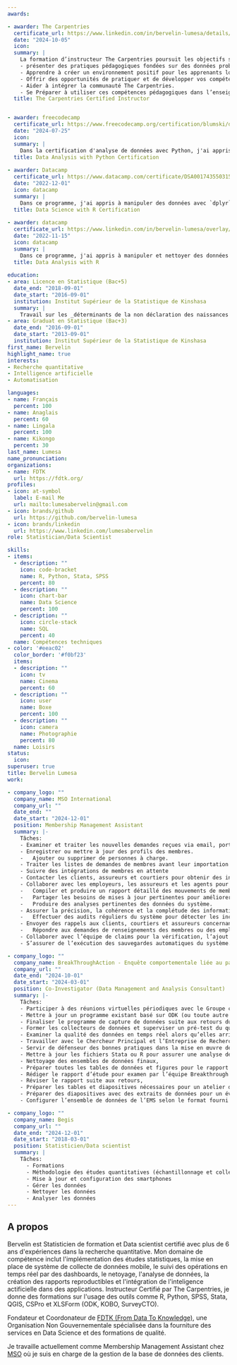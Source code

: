 ```yaml
---
awards:

- awarder: The Carpentries
  certificate_url: https://www.linkedin.com/in/bervelin-lumesa/details/certifications/1728403905401/single-media-viewer/?profileId=ACoAACzZPxIBDsL9j_5mZQr8DAG9WMfvIMOhdWs
  date: "2024-10-05"
  icon: 
  summary: |
    La formation d’instructeur The Carpentries poursuit les objectifs suivants :
    - présenter des pratiques pédagogiques fondées sur des données probantes.
    - Apprendre à créer un environnement positif pour les apprenants lors de vos ateliers.
    - Offrir des opportunités de pratiquer et de développer vos compétences pédagogiques.
    - Aider à intégrer la communauté The Carpentries.
    - Se Préparer à utiliser ces compétences pédagogiques dans l’enseignement d’ateliers de The Carpentries.
  title: The Carpentries Certified Instructor


- awarder: freecodecamp
  certificate_url: https://www.freecodecamp.org/certification/blumski/data-analysis-with-python-v7
  date: "2024-07-25"
  icon: 
  summary: |
    Dans la certification d'analyse de données avec Python, j'ai appris les bases de l'analyse de données avec Python, comment lire des données à partir de sources telles que les fichiers CSV et SQL, et comment utiliser des bibliothèques comme Numpy, Pandas, Matplotlib et Seaborn pour traiter et visualiser les données.
  title: Data Analysis with Python Certification
  
- awarder: Datacamp
  certificate_url: https://www.datacamp.com/certificate/DSA0017435503154
  date: "2022-12-01"
  icon: datacamp
  summary: |
    Dans ce programme, j'ai appris à manipuler des données avec `dplyr` et `tidyr`, à créer des visualisations avancées avec `ggplot2`, et à appliquer des algorithmes de machine learning en utilisant `caret` et `tidymodels` pour des tâches de classification, régression, et clustering. J'ai également découvert comment interagir avec des bases de données relationnelles via SQL. De plus, j'ai appris à structurer et gérer des projets de Data Science, et à intégrer R avec d'autres outils pour automatiser des workflows analytiques.
  title: Data Science with R Certification
  
- awarder: datacamp
  certificate_url: https://www.linkedin.com/in/bervelin-lumesa/overlay/1635509153789/single-media-viewer/?profileId=ACoAACzZPxIBDsL9j_5mZQr8DAG9WMfvIMOhdWs
  date: "2022-11-15"
  icon: datacamp
  summary: |
    Dans ce programme, j'ai appris à manipuler et nettoyer des données avec des packages comme `dplyr` et `tidyr`, à importer des données depuis diverses sources, et à créer des visualisations efficaces avec `ggplot2`. J'ai acquis des compétences en statistiques descriptives, ainsi qu'en analyse de données catégorielles et continues. De plus, j'ai appris à structurer mes analyses en créant des rapports reproductibles avec RMarkdown, tout en appliquant les meilleures pratiques de gestion de projets analytiques.
  title: Data Analysis with R
  
education:
- area: Licence en Statistique (Bac+5) 
  date_end: "2018-09-01"
  date_start: "2016-09-01"
  institution: Institut Supérieur de la Statistique de Kinshasa
  summary: |
    Travail sur les _déterminants de la non déclaration des naissances à l'Etat-civil. cas des de la ville de Kinshasa._
- area: Graduat en Statistique (Bac+3)
  date_end: "2016-09-01"
  date_start: "2013-09-01"
  institution: Institut Supérieur de la Statistique de Kinshasa
first_name: Bervelin
highlight_name: true
interests:
- Recherche quantitative
- Intelligence artificielle
- Automatisation

languages:
- name: Français
  percent: 100
- name: Anaglais
  percent: 60
- name: Lingala
  percent: 100
- name: Kikongo
  percent: 30  
last_name: Lumesa
name_pronunciation:
organizations:
- name: FDTK
  url: https://fdtk.org/
profiles:
- icon: at-symbol
  label: E-mail Me
  url: mailto:lumesabervelin@gmail.com
- icon: brands/github
  url: https://github.com/bervelin-lumesa
- icon: brands/linkedin
  url: https://www.linkedin.com/lumesabervelin
role: Statistician/Data Scientist

skills:
- items:
  - description: ""
    icon: code-bracket
    name: R, Python, Stata, SPSS
    percent: 80
  - description: ""
    icon: chart-bar
    name: Data Science
    percent: 100
  - description: ""
    icon: circle-stack
    name: SQL
    percent: 40
  name: Compétences techniques
- color: '#eeac02'
  color_border: '#f0bf23'
  items:
  - description: ""
    icon: tv
    name: Cinema
    percent: 60
  - description: ""
    icon: user
    name: Boxe
    percent: 100
  - description: ""
    icon: camera
    name: Photographie
    percent: 80
  name: Loisirs
status:
  icon: 
superuser: true
title: Bervelin Lumesa
work:

- company_logo: ""
  company_name: MSO International
  company_url: ""
  date_end: ""
  date_start: "2024-12-01"
  position: Membership Management Assistant
  summary: |-
    Tâches:
    - Examiner et traiter les nouvelles demandes reçues via email, portail, ou téléphone, y compris
    - Enregistrer ou mettre à jour des profils des membres.
    -	Ajouter ou supprimer de personnes à charge.
    - Traiter les listes de demandes de membres avant leur importation dans le système.
    - Suivre des intégrations de membres en attente
    - Contacter les clients, assureurs et courtiers pour obtenir des informations manquantes ou incomplètes.
    - Collaborer avec les employeurs, les assureurs et les agents pour obtenir les clarifications nécessaires.
    -	Compiler et produire un rapport détaillé des mouvements de membres dans le système.
    -	Partager les besoins de mises à jour pertinentes pour améliorer la gestion des membres dans le système.
    -	Produire des analyses pertinentes des données du système.
    - Assurer la précision, la cohérence et la complétude des informations des membres dans le système en procédant à des vérifications régulières.
    -	Effectuer des audits réguliers du système pour détecter les incohérences.
    - Envoyer des rappels aux clients, courtiers et assureurs concernant la soumission de documents manquants.
    -	Répondre aux demandes de renseignements des membres ou des employeurs concernant leurs dossiers.
    - Collaborer avec l’équipe de claims pour la vérification, l’ajout des membres introuvables pour le traitement de claims.
    - S’assurer de l’exécution des sauvegardes automatiques du système.

- company_logo: ""
  company_name: BreakThroughAction - Enquête comportementale liée au paludisme (MBS) en Zambie
  company_url: ""
  date_end: "2024-10-01"
  date_start: "2024-03-01"
  position: Co-Investigator (Data Management and Analysis Consultant)
  summary: |-
    Tâches:
    - Participer à des réunions virtuelles périodiques avec le Groupe consultatif de l’Enquête comportementale liée au paludisme en Zambie.
    - Mettre à jour un programme existant basé sur ODK (ou toute autre  plateforme de capture de données à décider avec le PI) pour correspondre à la version zambienne du questionnaire standard, puis tester les formulaires de capture de données pour les erreurs,
    - Finaliser le programme de capture de données suite aux retours du PI    et de l’entreprise de recherche,
    - Former les collecteurs de données et superviser un pré-test du questionnaire,
    - Examiner la qualité des données en temps réel alors qu’elles arrivent sur le serveur pendant la collecte de données,
    - Travailler avec le Chercheur Principal et l’Entreprise de Recherche pour résoudre les problèmes de qualité des données et en prévenir de nouveaux,
    - Servir de défenseur des bonnes pratiques dans la mise en œuvre de MBS, de l’éthique de la recherche sur les sujets humains, de l’utilisation des données, et de MBS lui-même.
    - Mettre à jour les fichiers Stata ou R pour assurer une analyse desdonnées reproductible et automatisée pendant la collecte de données. Les analyses incluent des analyses descriptives et de régression logistique multiple, le calcul des pondérations et indicateurs de l’enquête, ainsi que des analyses des réponses sur l’échelle de Likert,
    - Nettoyage des ensembles de données finaux,
    - Préparer toutes les tables de données et figures pour le rapport de l’EMS et contribution à la narration du rapport,
    - Rédiger le rapport d’étude pour examen par l’équipe Breakthrough ACTION et les parties prenantes,
    - Réviser le rapport suite aux retours,
    - Préparer les tables et diapositives nécessaires pour un atelier d’interprétation des résultats avec les parties prenantes sur place.
    - Préparer des diapositives avec des extraits de données pour un événement de diffusion des résultats,
    - Configurer l’ensemble de données de l’EMS selon le format fourni par l’équipe Breakthrough ACTION pour soumission à la Bibliothèque de Données de Développement de l’USAID et au Tableau de Bord de l’EMS.

- company_logo: ""
  company_name: Begis
  company_url: ""
  date_end: "2024-12-01"
  date_start: "2018-03-01"
  position: Statisticien/Data scientist
  summary: |
    Tâches:
      - Formations
      - Méthodologie des études quantitatives (échantillonnage et collecte)
      - Mise à jour et configuration des smartphones
      - Gérer les données
      - Nettoyer les données
      - Analyser les données
---
```


## A propos

Bervelin est Statisticien de formation et Data scientist certifié avec plus de 6 ans 
d'expériences dans la recherche quantitative. Mon domaine de compétence inclut 
l'implémentation des études statistiques, la mise en place de système de collecte de 
données mobile, le suivi des opérations en temps réel par des dashboards, le 
netoyage, l'analyse de données, la création des rapports reproductibles et 
l'intégration de l'inteligence actificielle dans des applications. Instructeur Certifié par
The Carpentries, je donne des formations sur l'usage des outils comme R, Python, 
SPSS, Stata, QGIS, CSPro et XLSForm (ODK, KOBO, SurveyCTO).   

Fondateur et Coordonateur de [FDTK (From Data To Knowledge)](https://www.fdtk.org/), une Organisation Non Gouvernementale spécialisée dans la fourniture des services en Data Science et  des formations de qualité.

Je travaille actuellement comme Membership Management Assistant chez [MSO](https://msointernational.com/) où je
suis en charge de la  gestion de la base de données des clients.
